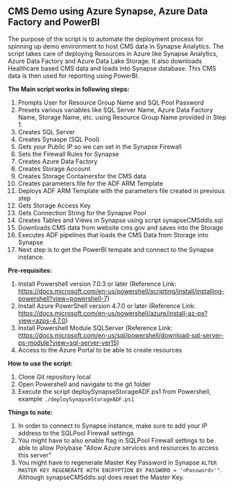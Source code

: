 ## CMS Demo using Azure Synapse, Azure Data Factory and PowerBI

The purpose of the script is to automate the deployment process for spinning up demo environment to host CMS data in Synapse Analytics. The script takes care of deploying Resources in Azure like Synapse Analytics, Azure Data Factory and Azure Data Lake Storage. It also downloads Healthcare based CMS data and loads into Synapse database.  This CMS data is then used for reporting using PowerBI.

**The Main script works in following steps:**
1. Prompts User for Resource Group Name and SQL Pool Password
2. Presets various variables like SQL Server Name, Azure Data Factory Name, Storage Name, etc. using Resource Group Name provided in Step 1.
3. Creates SQL Server
4. Creates Synaspe (SQL Pool)
5. Gets your Public IP so we can set in the Synapse Firewall
6. Sets the Firewall Rules for Synapse
7. Creates Azure Data Factory
8. Creates Storage Account
9. Creates Storage Containersfor the CMS data
10. Creates parameters file for the ADF ARM Template
11. Deploys ADF ARM Template with the parameters file created in previous step
12. Gets Storage Access Key
13. Gets Connection String for the Synapse Pool
14. Creates Tables and Views in Synapse using script synapseCMSddls.sql
15. Downloads CMS data from website cms.gov and saves into the Storage
16. Executes ADF pipelines that loads the CMS Data from Storage into Synapse
17. Next step is to get the PowerBI tempate and connect to the Synapse instance.

**Pre-requisites:**
1. Install Powershell version 7.0.3 or later (Reference Link: https://docs.microsoft.com/en-us/powershell/scripting/install/installing-powershell?view=powershell-7)
2. Install Azure PowerShell version 4.7.0 or later (Reference Link: https://docs.microsoft.com/en-us/powershell/azure/install-az-ps?view=azps-4.7.0)
3. Install Powershell Module SQLServer (Reference Link: https://docs.microsoft.com/en-us/sql/powershell/download-sql-server-ps-module?view=sql-server-ver15)
4. Access to the Azure Portal to be able to create resources

**How to use the script:**
1. Clone Git repository local
2. Open Powershell and navigate to the git folder
3. Execute the script deploySynapseStorageADF.ps1 from Powershell, example `./deploySynapseStorageADF.ps1`

**Things to note:**
1. In order to connect to Synapse instance, make sure to add your IP address to the SQLPool Firewall settings
2. You might have to also enable flag in SQLPool Firewall settings to be able to allow Polybase "Allow Azure services and resources to access this server"
3. You might have to regenerate Master Key Password in Synapse `ALTER MASTER KEY REGENERATE WITH ENCRYPTION BY PASSWORD = '<Password>'"`.  Although synapseCMSddls.sql does reset the Master Key.


